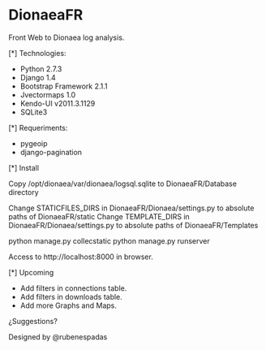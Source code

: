 DionaeaFR
=========

Front Web to Dionaea log analysis.

[*] Technologies:
  
  - Python 2.7.3
  - Django 1.4
  - Bootstrap Framework 2.1.1
  - Jvectormaps 1.0
  - Kendo-UI v2011.3.1129
  - SQLite3

[*] Requeriments:
  
  - pygeoip
  - django-pagination

[*] Install

  Copy /opt/dionaea/var/dionaea/logsql.sqlite to DionaeaFR/Database directory
  
  Change STATICFILES_DIRS in DionaeaFR/Dionaea/settings.py to absolute paths of DionaeaFR/static
  Change TEMPLATE_DIRS in DionaeaFR/Dionaea/settings.py to absolute paths of DionaeaFR/Templates
  
  python manage.py collecstatic
  python manage.py runserver
  
  Access to http://localhost:8000 in browser.

[*] Upcoming

  - Add filters in connections table.
  - Add filters in downloads table.
  - Add more Graphs and Maps.

¿Suggestions?

Designed by @rubenespadas